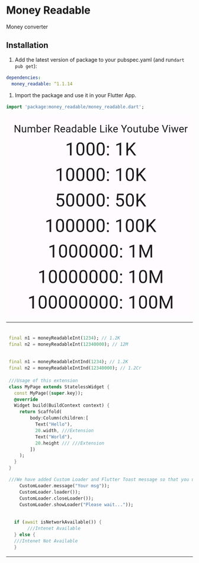 
# Money Readable

Money converter

## Installation

1. Add the latest version of package to your pubspec.yaml (and run`dart pub get`):
```yaml
dependencies:
  money_readable: ^1.1.14
```
1. Import the package and use it in your Flutter App.
```dart
import 'package:money_readable/money_readable.dart';
```

<td>
<img  src="https://github.com/sanjaysharmajw/moneyReadable/blob/main/Images/Screenshot_1697802196.png?raw=true"  alt="">
</td>
<table>
<tr>
<td>

```dart

final n1 = moneyReadableInt(1234); // 1.2K
final n2 = moneyReadableInt(12340000); // 12M
```
````dart

final n1 = moneyReadableIntInd(1234); // 1.2K
final n2 = moneyReadableIntInd(12340000); // 1.2Cr

///Usage of this extension
class MyPage extends StatelessWidget {
  const MyPage({super.key});
  @override
  Widget build(BuildContext context) {
    return Scaffold(
        body:Column(children:[
          Text("Hello"),
          20.width, ///Extension
          Text("World"),
          20.height /// ///Extension
        ])
    );
  }
}
````

````dart
///We have added Custom Loader and Flutter Toast message so that you use easly in your project
    CustomLoader.message("Your msg"));
    CustomLoader.loader());
    CustomLoader.closeLoader());
    CustomLoader.showLoader("Please wait..."));
````

````dart

  if (await isNetworkAvailable()) {
       ///Intenet Available
  } else {
  ///Intenet Not Available
  }

````


</td>
</tr>
</table>